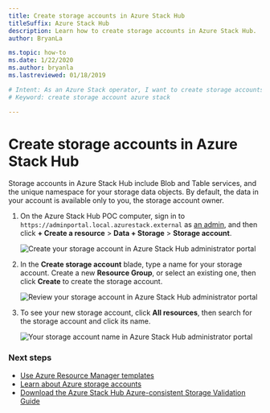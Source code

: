 ```yaml
---
title: Create storage accounts in Azure Stack Hub 
titleSuffix: Azure Stack Hub
description: Learn how to create storage accounts in Azure Stack Hub.
author: BryanLa

ms.topic: how-to
ms.date: 1/22/2020
ms.author: bryanla
ms.lastreviewed: 01/18/2019

# Intent: As an Azure Stack operator, I want to create storage accounts in Azure Stack.
# Keyword: create storage account azure stack

---
```


# Create storage accounts in Azure Stack Hub

Storage accounts in Azure Stack Hub include Blob and Table services, and the unique namespace for your storage data objects. By default, the data in your account is available only to you, the storage account owner.

1. On the Azure Stack Hub POC computer, sign in to `https://adminportal.local.azurestack.external` as [an admin](../asdk/asdk-connect.md), and then click **+ Create a resource** > **Data + Storage** > **Storage account**.

   ![Create your storage account in Azure Stack Hub administrator portal](media/azure-stack-provision-storage-account/image01.png)

2. In the **Create storage account** blade, type a name for your storage account. Create a new **Resource Group**, or select an existing one, then click **Create** to create the storage account.

   ![Review your storage account in Azure Stack Hub administrator portal](media/azure-stack-provision-storage-account/image02.png)

3. To see your new storage account, click **All resources**, then search for the storage account and click its name.

    ![Your storage account name in Azure Stack Hub administrator portal](media/azure-stack-provision-storage-account/image03.png)

### Next steps

- [Use Azure Resource Manager templates](../user/azure-stack-arm-templates.md)
- [Learn about Azure storage accounts](/azure/storage/common/storage-create-storage-account)
- [Download the Azure Stack Hub Azure-consistent Storage Validation Guide](https://aka.ms/azurestacktp1doc)
